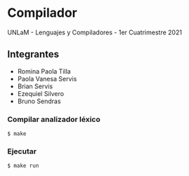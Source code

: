 # Compilador
UNLaM - Lenguajes y Compiladores - 1er Cuatrimestre 2021

## Integrantes
  - Romina Paola Tilla
  - Paola Vanesa Servis
  - Brian Servis
  - Ezequiel Silvero
  - Bruno Sendras


### Compilar analizador léxico
```
$ make
```

### Ejecutar
```
$ make run
```

